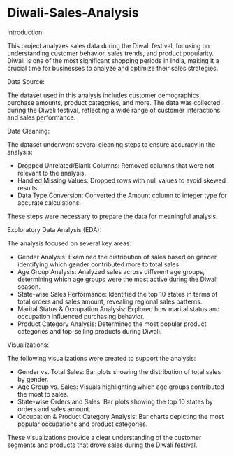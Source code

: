 # Diwali-Sales-Analysis

Introduction:

This project analyzes sales data during the Diwali festival, focusing on understanding customer behavior, sales trends, and product popularity. Diwali is one of the most significant shopping periods in India, making it a crucial time for businesses to analyze and optimize their sales strategies.

Data Source:

The dataset used in this analysis includes customer demographics, purchase amounts, product categories, and more. The data was collected during the Diwali festival, reflecting a wide range of customer interactions and sales performance.

Data Cleaning:

The dataset underwent several cleaning steps to ensure accuracy in the analysis:

- Dropped Unrelated/Blank Columns: Removed columns that were not relevant to the analysis.
- Handled Missing Values: Dropped rows with null values to avoid skewed results.
- Data Type Conversion: Converted the Amount column to integer type for accurate calculations.

These steps were necessary to prepare the data for meaningful analysis.

Exploratory Data Analysis (EDA):

The analysis focused on several key areas:

- Gender Analysis: Examined the distribution of sales based on gender, identifying which gender contributed more to total sales.
- Age Group Analysis: Analyzed sales across different age groups, determining which age groups were the most active during the Diwali season.
- State-wise Sales Performance: Identified the top 10 states in terms of total orders and sales amount, revealing regional sales patterns.
- Marital Status & Occupation Analysis: Explored how marital status and occupation influenced purchasing behavior.
- Product Category Analysis: Determined the most popular product categories and top-selling products during Diwali.

Visualizations:

The following visualizations were created to support the analysis:

- Gender vs. Total Sales: Bar plots showing the distribution of total sales by gender.
- Age Group vs. Sales: Visuals highlighting which age groups contributed the most to sales.
- State-wise Orders and Sales: Bar plots showing the top 10 states by orders and sales amount.
- Occupation & Product Category Analysis: Bar charts depicting the most popular occupations and product categories.

These visualizations provide a clear understanding of the customer segments and products that drove sales during the Diwali festival.
